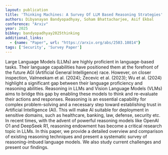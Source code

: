 ```yaml
---
layout: publication
title: 'Thinking Machines: A Survey Of LLM Based Reasoning Strategies'
authors: Dibyanayan Bandyopadhyay, Soham Bhattacharjee, Asif Ekbal
conference: "Arxiv"
year: 2025
bibkey: bandyopadhyay2025thinking
additional_links:
  - {name: "Paper", url: "https://arxiv.org/abs/2503.10814"}
tags: ['Security', 'Survey Paper']
---
```

Large Language Models (LLMs) are highly proficient in language-based tasks.
Their language capabilities have positioned them at the forefront of the future
AGI (Artificial General Intelligence) race. However, on closer inspection,
Valmeekam et al. (2024); Zecevic et al. (2023); Wu et al. (2024) highlight a
significant gap between their language proficiency and reasoning abilities.
Reasoning in LLMs and Vision Language Models (VLMs) aims to bridge this gap by
enabling these models to think and re-evaluate their actions and responses.
Reasoning is an essential capability for complex problem-solving and a
necessary step toward establishing trust in Artificial Intelligence (AI). This
will make AI suitable for deployment in sensitive domains, such as healthcare,
banking, law, defense, security etc. In recent times, with the advent of
powerful reasoning models like OpenAI O1 and DeepSeek R1, reasoning endowment
has become a critical research topic in LLMs. In this paper, we provide a
detailed overview and comparison of existing reasoning techniques and present a
systematic survey of reasoning-imbued language models. We also study current
challenges and present our findings.
